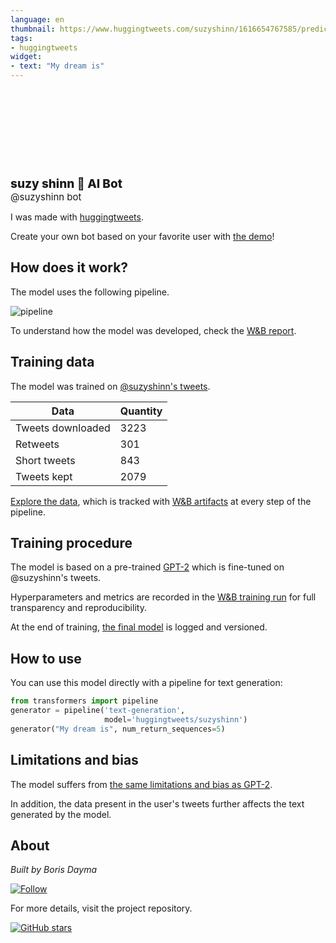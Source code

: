 ```yaml
---
language: en
thumbnail: https://www.huggingtweets.com/suzyshinn/1616654767585/predictions.png
tags:
- huggingtweets
widget:
- text: "My dream is"
---
```


<div>
<div style="width: 132px; height:132px; border-radius: 50%; background-size: cover; background-image: url('https://pbs.twimg.com/profile_images/1212103595836882944/vmzMHR5e_400x400.jpg')">
</div>
<div style="margin-top: 8px; font-size: 19px; font-weight: 800">suzy shinn 🤖 AI Bot </div>
<div style="font-size: 15px">@suzyshinn bot</div>
</div>

I was made with [huggingtweets](https://github.com/borisdayma/huggingtweets).

Create your own bot based on your favorite user with [the demo](https://colab.research.google.com/github/borisdayma/huggingtweets/blob/master/huggingtweets-demo.ipynb)!

## How does it work?

The model uses the following pipeline.

![pipeline](https://github.com/borisdayma/huggingtweets/blob/master/img/pipeline.png?raw=true)

To understand how the model was developed, check the [W&B report](https://wandb.ai/wandb/huggingtweets/reports/HuggingTweets-Train-a-Model-to-Generate-Tweets--VmlldzoxMTY5MjI).

## Training data

The model was trained on [@suzyshinn's tweets](https://twitter.com/suzyshinn).

| Data | Quantity |
| --- | --- |
| Tweets downloaded | 3223 |
| Retweets | 301 |
| Short tweets | 843 |
| Tweets kept | 2079 |

[Explore the data](https://wandb.ai/wandb/huggingtweets/runs/3llk4erq/artifacts), which is tracked with [W&B artifacts](https://docs.wandb.com/artifacts) at every step of the pipeline.

## Training procedure

The model is based on a pre-trained [GPT-2](https://huggingface.co/gpt2) which is fine-tuned on @suzyshinn's tweets.

Hyperparameters and metrics are recorded in the [W&B training run](https://wandb.ai/wandb/huggingtweets/runs/2182jyi5) for full transparency and reproducibility.

At the end of training, [the final model](https://wandb.ai/wandb/huggingtweets/runs/2182jyi5/artifacts) is logged and versioned.

## How to use

You can use this model directly with a pipeline for text generation:

```python
from transformers import pipeline
generator = pipeline('text-generation',
                     model='huggingtweets/suzyshinn')
generator("My dream is", num_return_sequences=5)
```

## Limitations and bias

The model suffers from [the same limitations and bias as GPT-2](https://huggingface.co/gpt2#limitations-and-bias).

In addition, the data present in the user's tweets further affects the text generated by the model.

## About

*Built by Boris Dayma*

[![Follow](https://img.shields.io/twitter/follow/borisdayma?style=social)](https://twitter.com/intent/follow?screen_name=borisdayma)

For more details, visit the project repository.

[![GitHub stars](https://img.shields.io/github/stars/borisdayma/huggingtweets?style=social)](https://github.com/borisdayma/huggingtweets)
